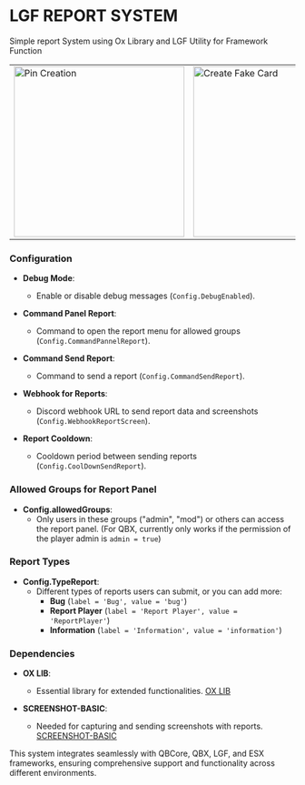 # LGF REPORT SYSTEM

Simple report System using Ox Library and LGF Utility for Framework Function

<table>
  <tr>
    <td><img src="https://github.com/ENT510/LGF-Report-System/assets/145626625/1707ce35-4d0c-404c-851a-5491095b64d7" alt="Pin Creation" width="300"/></td>
    <td><img src="https://github.com/ENT510/LGF-Report-System/assets/145626625/e864336f-c7b4-471f-b9d4-4b6a963a4c88" alt="Create Fake Card" width="300"/></td>
    <td><img src="https://github.com/ENT510/LGF-Report-System/assets/145626625/e1f52c70-4c16-4fe9-9234-2b940990ffa0" alt="Create Fake Card" width="300"/></td>
  </tr>
</table>

### Configuration

- **Debug Mode**: 
  - Enable or disable debug messages (`Config.DebugEnabled`).

- **Command Panel Report**: 
  - Command to open the report menu for allowed groups (`Config.CommandPannelReport`).

- **Command Send Report**: 
  - Command to send a report (`Config.CommandSendReport`).

- **Webhook for Reports**: 
  - Discord webhook URL to send report data and screenshots (`Config.WebhookReportScreen`).

- **Report Cooldown**: 
  - Cooldown period between sending reports (`Config.CoolDownSendReport`).

### Allowed Groups for Report Panel

- **Config.allowedGroups**: 
  - Only users in these groups ("admin", "mod") or others can access the report panel. (For QBX, currently only works if the permission of the player admin is `admin = true`)

### Report Types

- **Config.TypeReport**: 
  - Different types of reports users can submit, or you can add more:
    - **Bug** (`label = 'Bug', value = 'bug'`)
    - **Report Player** (`label = 'Report Player', value = 'ReportPlayer'`)
    - **Information** (`label = 'Information', value = 'information'`)

### Dependencies

- **OX LIB**: 
  - Essential library for extended functionalities. [OX LIB](https://github.com/overextended/ox_lib)

- **SCREENSHOT-BASIC**: 
  - Needed for capturing and sending screenshots with reports. [SCREENSHOT-BASIC](https://github.com/citizenfx/screenshot-basic)

This system integrates seamlessly with QBCore, QBX, LGF, and ESX frameworks, ensuring comprehensive support and functionality across different environments.
